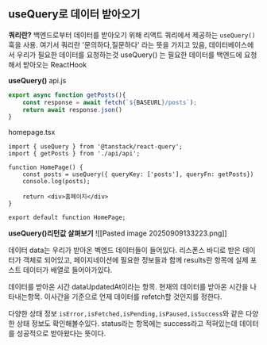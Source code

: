 ## useQuery로 데이터 받아오기

**쿼리란?**
백엔드로부터 데이터를 받아오기  위해 리액트 쿼리에서 제공하는 `useQuery()`훅을 사용. 여기서 쿼리란 '문의하다,질문하다' 라는 뜻을 가지고 있음, 데이터베이스에서 우리가 필요한 데이터를 요청하는것
useQuery() 는 필요한 데이터를  백엔드에  요청해서 받아오는 ReactHook

**useQuery()**
api.js
```js
export async function getPosts(){
	const response = await fetch(`${BASEURL}/posts`);
	return await response.json()
}
```

homepage.tsx
```tsx
import { useQuery } from '@tanstack/react-query';
import { getPosts } from './api/api';

function HomePage() {
	const posts = useQuery({ queryKey: ['posts'], queryFn: getPosts}) 
	console.log(posts);
	
	return <div>홈페이지</div>
} 

export default function HomePage;
```

**useQuery()리턴값 살펴보기**
![[Pasted image 20250909133223.png]]

데이터
data는 우리가 받아온 벡엔드 데이터들이 들어있다. 리스폰스 바디로 받은 데이터가 객체로 되어있고, 페이지네이션에 필요한 정보들과 함께 results란 항목에 실제 포스트 데이터가 배열로 들어아가있다.

데이터를 받아온 시간
 dataUpdatedAt이라는 항목. 현재의 데이터를 받아온 시간을 나타내는항목. 이사간을  기준으로 언제 데이터를  refetch할 것인지를 정한다.

다양한 상태 정보
`isError,isFetched,isPending,isPaused,isSuccess`와 같은 다양한 상태 정보도 확인해볼수있다. status라는 항목에는 success라고 적혀있는데 데이터를 성공적으로 받아왔다는 뜻이다.